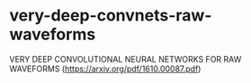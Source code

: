 # very-deep-convnets-raw-waveforms
VERY DEEP CONVOLUTIONAL NEURAL NETWORKS FOR RAW WAVEFORMS (https://arxiv.org/pdf/1610.00087.pdf)
